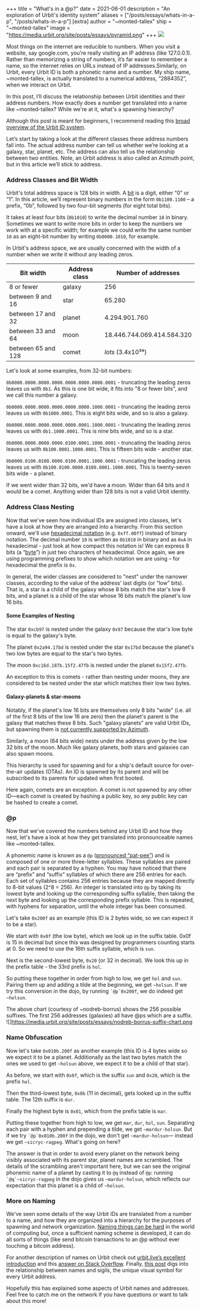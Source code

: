 +++
title = "What's in a @p?"
date = 2021-06-01
description = "An exploration of Urbit's identity system"
aliases = ["/posts/essays/whats-in-a-p", "/posts/whats-in-a-p"]
[extra]
author = "~monted-tallex"
ship = "~monted-tallex"
image = "https://media.urbit.org/site/posts/essays/pyramid.png" 
+++
![](https://media.urbit.org/site/posts/essays/pyramid.png) 


Most things on the internet are reducible to numbers. When you visit a website, say google.com, you’re really visiting an IP address (like 127.0.0.1). Rather than memorizing a string of numbers, it’s far easier to remember a name, so the internet relies on URLs instead of IP addresses.Similarly, on Urbit, every Urbit ID is both a phonetic name and a number. My ship name, ~monted-tallex, is actually translated to a numerical address, “2884352”, when we interact on Urbit.

In this post, I’ll discuss the relationship between Urbit identities and their address numbers.  How exactly does a number get translated into a name like ~monted-tallex? While we're at it, what's a spawning hierarchy?

Although this post is meant for beginners, I recommend reading this [broad overview of the Urbit ID system](https://urbit.org/understanding-urbit/urbit-id/).

Let’s start by taking a look at the different classes these address numbers fall into. The actual address number can tell us whether we’re looking at a galaxy, star, planet, etc. The address can also tell us the relationship between two entities. Note, an Urbit address is also called an Azimuth point, but in this article we’ll stick to address. 


### Address Classes and Bit Width

Urbit's total address space is 128 bits in width. A [bit](https://en.wikipedia.org/wiki/Bit) is a digit, either “0” or “1”. In this article, we’ll represent binary numbers in the form `0b1100.1100` – a prefix, “0b”, followed by two four-bit segments (for eight total bits). 

It takes at least four bits (`0b1010`) to write the decimal number `10` in binary. Sometimes we want to write more bits in order to keep the numbers we work with at a specific width; for example we could write the same number `10` as an eight-bit number by writing `0b0000.1010`, for example.

In Urbit's address space, we are usually concerned with the width of a number when we write it without any leading zeros. 

|Bit width | Address class | Number of addresses
--- | --- | ---
|8 or fewer|galaxy|256|
|between 9 and 16|star|65.280
|between 17 and 32|planet|4.294.901.760
|between 33 and 64|moon|18.446.744.069.414.584.320
|between 65 and 128|comet|_lots_ (3.4x10³⁸)

Let's look at some examples, from 32-bit numbers:

`0b0000.0000.0000.0000.0000.0000.0000.0001` - truncating the leading zeros
leaves us with `0b1`. As this is one bit wide, it fits into "8 or fewer bits",
and we call this number a galaxy.

`0b0000.0000.0000.0000.0000.0000.1000.0001` - truncating the leading zeros
leaves us with `0b1000.0001`. This is eight bits wide, and so is also a galaxy.

`0b0000.0000.0000.0000.0000.0001.1000.0001` - truncating the leading zeros
leaves us with `0b1.1000.0001`. This is nine bits wide, and so is a star.

`0b0000.0000.0000.0000.0100.0001.1000.0001` - truncating the leading zeros
leaves us with `0b100.0001.1000.0001`. This is fifteen bits wide - another
star.

`0b0000.0100.0100.0000.0100.0001.1000.0001` - truncating the leading zeros
leaves us with `0b100.0100.0000.0100.0001.1000.0001`. This is twenty-seven bits
wide - a planet.

If we went wider than 32 bits, we'd have a moon. Wider than 64 bits and it would
be a comet. Anything wider than 128 bits is not a valid Urbit identity.


### Address Class Nesting

Now that we've seen how individual IDs are assigned into classes, let's have a look at how they are arranged into a hierarchy. From this section onward, we'll use [hexadecimal notation](https://en.wikipedia.org/wiki/Hexadecimal) (e.g. `0xff.00ff`) instead of binary notation. The decimal number `10` is written as `0b1010` in binary and as `0xA` in hexadecimal - just look at how compact this notation is! We can express 8 bits (a “[byte](https://en.wikipedia.org/wiki/Byte)”) in just two characters of hexadecimal. Once again, we are using programming prefixes to show which notation we are using – for hexadecimal the prefix is `0x`.

In general, the wider classes are considered to "nest" under the narrower classes, according to the value of the address' last digits (or “low” bits). That is, a star is a child of the galaxy whose 8 bits match the star's low 8 bits, and a planet is a child of the star whose 16 bits match the planet's low 16 bits.


#### Some Examples of Nesting

The star `0xcb97` is nested under the galaxy `0x97` because the star's low byte is equal to the galaxy's byte.

The planet `0x2a94.17bd` is nested under the star `0x17bd` because the planet's two low bytes are equal to the star's two bytes.

The moon `0xc16d.187b.15f2.47fb` is nested under the planet `0x15f2.47fb`.

An exception to this is comets - rather than nesting under moons, they are considered to be nested under the star which matches their low two bytes.


#### Galaxy-planets & star-moons

Notably, if the planet's low 16 bits are themselves only 8 bits "wide" (i.e. all of the first 8 bits of the low 16 are zero) then the planet's parent is the galaxy that matches these 8 bits. Such "galaxy planets" are valid Urbit IDs, but spawning them is [not currently supported by Azimuth](https://github.com/urbit/azimuth/issues/7).

Similarly, a moon (64 bits wide) nests under the address given by the low 32 bits of the moon. Much like galaxy planets, both stars and galaxies can also spawn moons.

This hierarchy is used for spawning and for a ship's default source for over-the-air updates (OTAs). An ID is spawned by its parent and will be subscribed to its parents for updated when first booted.

Here again, comets are an exception. A comet is not spawned by any other ID—each comet is created by hashing a public key, so any public key can be hashed to create a comet. 


### @p

Now that we've covered the numbers behind any Urbit ID and how they nest, let's have a look at how they get translated into pronounceable names like ~monted-tallex.

A phonemic name is known as a `@p` ([pronounced “pat-pee”](https://urbit.org/docs/hoon/hoon-school/hoon-syntax/#reading-hoon-aloud)) and is composed of one or more three-letter syllables. These syllables are paired and each pair is separated by a hyphen. 
 You may have noticed that there are “prefix” and “suffix” syllables of which there are 256 entries for each. Each set of syllables contains 256 entries because they are mapped directly to 8-bit values (2^8 = 256). An integer is translated into `@p` by taking its lowest byte and looking up the corresponding suffix syllable, then taking the next byte and looking up the corresponding prefix syllable. This is repeated, with hyphens for separation, until the whole integer has been consumed. 

Let's take `0x200f` as an example (this ID is 2 bytes wide, so we can expect it to be a star).

We start with `0x0f` (the low byte), which we look up in the suffix table. 0x0f is 15 in decimal but since this was designed by programmers counting starts at 0. So we need to use the 16th suffix syllable, which is `sun`.

Next is the second-lowest byte, `0x20` (or 32 in decimal). We look this up in the prefix table - the 33rd prefix is `hol`.

So putting these together in order from high to low, we get `hol` and `sun`. Pairing them up and adding a tilde at the beginning, we get `~holsun`. If we try this conversion in the dojo, by running <code>&#96;@p&#96;0x200f</code>, we do indeed get `~holsun`.


The above chart (courtesy of ~nodreb-borrus) shows the 256 possible suffixes. The first 256 addresses (galaxies) all have @ps which are a suffix. ![]https://media.urbit.org/site/posts/essays/nodreb-borrus-suffix-chart.png


### Name Obfuscation

Now let's take `0x010b.200f` as another example (this ID is 4 bytes wide so we expect it to be a planet. Additionally as the last two bytes match the ones we used to get `~holsun` above, we expect it to be a child of that star).

As before, we start with `0x0f`, which is the suffix `sun` and `0x20`, which is the prefix `hol`.

Then the third-lowest byte, `0x0b` (11 in decimal), gets looked up in the suffix table. The 12th suffix is `dur`.

Finally the highest byte is `0x01`, which from the prefix table is `mar`.

Putting these together from high to low, we get `mar`, `dur`, `hol`, `sun`. Separating each pair with a hyphen and prepending a tilde, we get `~mardur-holsun`. But if we try <code>&#96;@p&#96;0x010b.200f</code> in the dojo, we don't get `~mardur-holsun`— instead we get `~sicryc-ragpeg`. What's going on here?

The answer is that in order to avoid every planet on the network being visibly associated with its parent star, planet names are scrambled. The details of the scrambling aren't important here, but we can see the original phonemic name of a planet by casting it to `@q` instead of `@p`: running <code>&#96;@q&#96;~sicryc-ragpeg</code> in the dojo gives us `~mardur-holsun`, which reflects our expectation that this planet is a child of `~holsun`.


### More on Naming

We've seen some details of the way Urbit IDs are translated from a number to a name, and how they are organized into a hierarchy for the purposes of spawning and network organization. [Naming things can be hard](https://en.wikipedia.org/wiki/Zooko%27s_triangle) in the world of computing but, once a sufficient naming scheme is developed, it can do all sorts of things (like send bitcoin transactions to an @p without ever touching a bitcoin address).

For another description of names on Urbit check out [urbit.live’s excellent introduction](https://blog.urbit.live/an-intro-to-urbit-names/) and this [answer on Stack Overflow](https://stackoverflow.com/questions/38139453/how-are-urbit-phonetic-names-encoded/38175707#38175707). Finally, [this post](https://urbit.org/blog/creating-sigils/) digs into the relationship between names and sigils, the unique visual symbol for every Urbit address.

Hopefully this has explained some aspects of Urbit names and addresses. Feel free to catch me on the network if you have questions or want to talk about this more!
